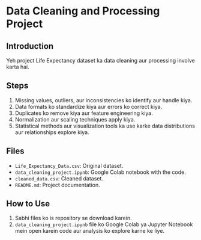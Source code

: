 # Data Cleaning and Processing Project

## Introduction
Yeh project Life Expectancy dataset ka data cleaning aur processing involve karta hai.

## Steps
1. Missing values, outliers, aur inconsistencies ko identify aur handle kiya.
2. Data formats ko standardize kiya aur errors ko correct kiya.
3. Duplicates ko remove kiya aur feature engineering kiya.
4. Normalization aur scaling techniques apply kiya.
5. Statistical methods aur visualization tools ka use karke data distributions aur relationships explore kiya.

## Files
- `Life_Expectancy_Data.csv`: Original dataset.
- `data_cleaning_project.ipynb`: Google Colab notebook with the code.
- `cleaned_data.csv`: Cleaned dataset.
- `README.md`: Project documentation.

## How to Use
1. Sabhi files ko is repository se download karein.
2. `data_cleaning_project.ipynb` file ko Google Colab ya Jupyter Notebook mein open karein code aur analysis ko explore karne ke liye.
